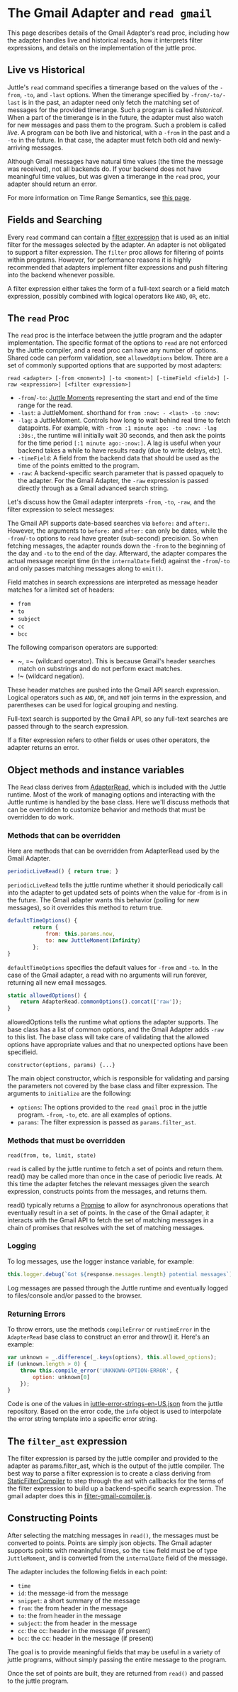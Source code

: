 # The Gmail Adapter and `read gmail`

This page describes details of the Gmail Adapter's read proc, including how the adapter handles live and historical reads, how it interprets filter expressions, and details on the implementation of the juttle proc.

## Live vs Historical

Juttle's `read` command specifies a timerange based on the values of the `-from`, `-to`, and `-last` options. When the timerange specified by `-from/-to/-last` is in the past, an adapter need only fetch the matching set of messages for the provided timerange. Such a program is called *historical*. When a part of the timerange is in the future, the adapter must also watch for new messages and pass them to the program. Such a problem is called *live*. A program can be both live and historical, with a `-from` in the past and a `-to` in the future. In that case, the adapter must fetch both old and newly-arriving messages.

Although Gmail messages have natural time values (the time the message was received), not all backends do. If your backend does not have meaningful time values, but was given a timerange in the `read` proc, your adapter should return an error.

For more information on Time Range Semantics, see [this page](https://github.com/juttle/juttle/wiki/Time-Range-Semantics).

## Fields and Searching

Every `read` command can contain a [filter expression](https://github.com/juttle/juttle/blob/master/docs/concepts/filtering.md) that is used as an initial filter for the messages selected by the adapter. An adapter is not obligated to support a filter expression. The `filter` proc allows for filtering of points within programs. However, for performance reasons it is highly recommended that adapters implement filter expressions and push filtering into the backend whenever possible.

A filter expression either takes the form of a full-text search or a field match expression, possibly combined with logical operators like `AND`, `OR`, etc.

## The `read` Proc

The `read` proc is the interface between the juttle program and the adapter implementation. The specific format of the options to `read` are not enforced by the Juttle compiler, and a read proc can have any number of options. Shared code can perform validation, see `allowedOptions` below. There are a set of commonly supported options that are supported by most adapters:

```
read <adapter> [-from <moment>] [-to <moment>] [-timeField <field>] [-raw <expression>] [<filter expression>]
```

* `-from`/`-to`: [Juttle Moments](https://github.com/juttle/juttle/blob/master/lib/moment/juttle-moment.js) representing the start and end of the time range for the read.
* `-last`: a JuttleMoment. shorthand for `from :now: - <last> -to :now:`
* `-lag`: a JuttleMoment. Controls how long to wait behind real time to fetch datapoints. For example, with  `-from :1 minute ago: -to :now: -lag :30s:`, the runtime will initially wait 30 seconds, and then ask the points for the time period `[:1 minute ago:-:now:]`. A lag is useful when your backend takes a while to have results ready (due to write delays, etc).
* `-timeField`: A field from the backend data that should be used as the time of the points emitted to the program.
* `-raw`: A backend-specific search parameter that is passed opaquely to the adapter. For the Gmail Adapter, the `-raw` expression is passed directly through as a Gmail advanced search string.

Let's discuss how the Gmail adapter interprets `-from`, `-to`, `-raw`, and the filter expression to select messages:

The Gmail API supports date-based searches via `before:` and `after:`. However, the arguments to `before:` and `after:` can only be dates, while the `-from`/`-to` options to `read` have greater (sub-second) precision. So when fetching messages, the adapter rounds down the `-from` to the beginning of the day and `-to` to the end of the day. Afterward, the adapter compares the actual message receipt time (in the `internalDate` field) against the `-from`/`-to` and only passes matching messages along to `emit()`.

Field matches in search expressions are interpreted as message header matches for a limited set of headers:

* `from`
* `to`
* `subject`
* `cc`
* `bcc`

The following comparison operators are supported:

* ~, =~ (wildcard operator). This is because Gmail's header searches match on substrings and do not perform exact matches.
* !~ (wildcard negation).

These header matches are pushed into the Gmail API search expression. Logical operators such as `AND`, `OR`, and `NOT` join terms in the expression, and parentheses can be used for logical grouping and nesting.

Full-text search is supported by the Gmail API, so any full-text searches are passed through to the search expression.

If a filter expression refers to other fields or uses other operators, the adapter returns an error.

## Object methods and instance variables

The `Read` class derives from [AdapterRead](https://github.com/juttle/juttle/blob/master/lib/adapters/adapter-read.js), which is included with the Juttle runtime. Most of the work of managing options and interacting with the Juttle runtime is handled by the base class. Here we'll discuss methods that can be overridden to customize behavior and methods that must be overridden to do work.

### Methods that can be overridden

Here are methods that can be overridden from AdapterRead used by the Gmail Adapter.

```Javascript
periodicLiveRead() { return true; }
```

`periodicLiveRead` tells the juttle runtime whether it should periodically call into the adapter to get updated sets of points when the value for -from is in the future. The Gmail adapter wants this behavior (polling for new messages), so it overrides this method to return true.

```Javascript
defaultTimeOptions() {
        return {
            from: this.params.now,
            to: new JuttleMoment(Infinity)
        };
}
```

`defaultTimeOptions` specifies the default values for `-from` and `-to`. In the case of the Gmail adapter, a read with no arguments will run forever, returning all new email messages.

```Javascript
static allowedOptions() {
    return AdapterRead.commonOptions().concat(['raw']);
}
```

allowedOptions tells the runtime what options the adapter supports. The base class has a list of common options, and the Gmail Adapter adds `-raw` to this list. The base class will take care of validating that the allowed options have appropriate values and that no unexpected options have been specifieid.

```
constructor(options, params) {...}
```

The main object constructor, which is responsible for validating and parsing the parameters not covered by the base class and filter expression. The arguments to `initialize` are the following:

* `options`: The options provided to the `read gmail` proc in the juttle program. `-from`, `-to`, etc. are all examples of options.
* `params`: The filter expression is passed as `params.filter_ast`.

### Methods that must be overridden

```
read(from, to, limit, state)
```

`read` is called by the juttle runtime to fetch a set of points and return them. read() may be called more than once in the case of periodic live reads. At this time the adapter fetches the relevant messages given the search expression, constructs points from the messages, and returns them.

read() typically returns a [Promise](https://github.com/petkaantonov/bluebird) to allow for asynchronous operations that eventually result in a set of points. In the case of the Gmail adapter, it interacts with the Gmail API to fetch the set of matching messages in a chain of promises that resolves with the set of matching messages.

### Logging

To log messages, use the logger instance variable, for example:
```Javascript
this.logger.debug(`Got ${response.messages.length} potential messages`);
```

Log messages are passed through the Juttle runtime and eventually logged to files/console and/or passed to the browser.

### Returning Errors

To throw errors, use the methods `compileError` or `runtimeError` in the `AdapterRead` base class to construct an error and throw() it. Here's an example:

```Javascript
var unknown = _.difference(_.keys(options), this.allowed_options);
if (unknown.length > 0) {
    throw this.compile_error('UNKNOWN-OPTION-ERROR', {
        option: unknown[0]
    });
}
```

Code is one of the values in [juttle-error-strings-en-US.json](https://github.com/juttle/juttle/blob/master/lib/strings/juttle-error-strings-en-US.json) from the juttle repository. Based on the error code, the `info` object is used to interpolate the error string template into a specific error string.

## The `filter_ast` expression

The filter expression is parsed by the juttle compiler and provided to the adapter as params.filter_ast, which is the output of the juttle compiler. The best way to parse a filter expression is to create a class deriving from [StaticFilterCompiler](https://github.com/juttle/juttle/blob/master/lib/compiler/filters/static-filter-compiler.js) to step through the ast with callbacks for the terms of the filter expression to build up a backend-specific search expression. The gmail adapter does this in [filter-gmail-compiler.js](../lib/filter-gmail-compiler.js).

## Constructing Points

After selecting the matching messages in `read()`, the messages must be converted to points. Points are simply json objects. The Gmail adapter supports points with meaningful times, so the `time` field must be of type `JuttleMoment`, and is converted from the `internalDate` field of the message.

The adapter includes the following fields in each point:

* `time`
* `id`: the message-id from the message
* `snippet`: a short summary of the message
* `from`: the from header in the message
* `to`: the from header in the message
* `subject`: the from header in the message
* `cc`: the cc: header in the message (if present)
* `bcc`: the cc: header in the message (if present)

The goal is to provide meaningful fields that may be useful in a variety of juttle programs, without simply passing the entire message to the program.

Once the set of points are built, they are returned from `read()` and passed to the juttle program.

